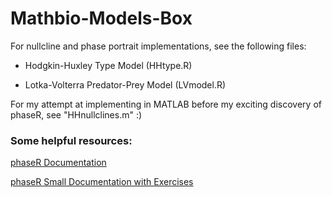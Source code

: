 # Mathbio-Models-Box

For nullcline and phase portrait implementations, see the following files:

* Hodgkin-Huxley Type Model (HHtype.R)

* Lotka-Volterra Predator-Prey Model (LVmodel.R)

For my attempt at implementing in MATLAB before my exciting discovery of phaseR, see "HHnullclines.m" :)

### Some helpful resources:

[phaseR Documentation](https://cran.r-project.org/web/packages/phaseR/phaseR.pdf)

[phaseR Small Documentation with Exercises](https://cran.r-project.org/web/packages/phaseR/vignettes/my-vignette.html)

